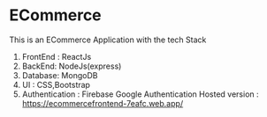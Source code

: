 # ECommerce
This is an ECommerce Application with the tech Stack
1. FrontEnd : ReactJs
2. BackEnd: NodeJs(express)
3. Database: MongoDB
4. UI : CSS,Bootstrap
5. Authentication : Firebase Google Authentication
Hosted version : https://ecommercefrontend-7eafc.web.app/

